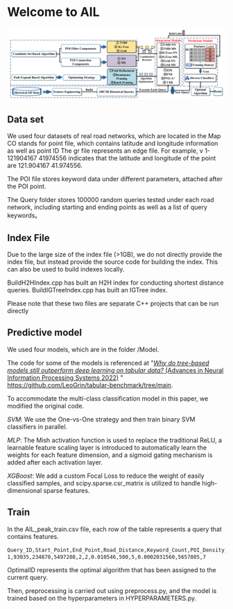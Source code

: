 # Welcome to AIL

![AIL framework](https://github.com/CodeOwnerSAU/ICDE-2025-AIL/blob/main/AILframework.png)

## Data set

We used four datasets of real road networks, which are located in the Map CO stands for point file, which contains latitude and longitude information as well as point ID The gr file represents an edge file. For example, v 1-121904167 41974556 indicates that the latitude and longitude of the point are 121.904167 41.974556.

The POI file stores keyword data under different parameters, attached after the POI point.

The Query folder stores 100000 random queries tested under each road network, including starting and ending points as well as a list of query keywords。

## Index File

Due to the large size of the index file (>1GB), we do not directly provide the index file, but instead provide the source code for building the index. This can also be used to build indexes locally.

BuildH2HIndex.cpp has built an H2H index for conducting shortest distance queries.
BuildIGTreeIndex.cpp has built an IGTree index.

Please note that these two files are separate C++ projects that can be run directly

##  Predictive model

We used four models, which are in the folder /Model.

The code for some of the models is referenced  at  "*<u>Why do tree-based models still outperform deep learning on tabular data?* (Advances in Neural Information Processing Systems 2022)</u> " https://github.com/LeoGrin/tabular-benchmark/tree/main.

To accommodate the multi-class classification model in this paper, we modified the original code.

*SVM*: We use the One-vs-One strategy and then train binary SVM classifiers in parallel.

*MLP*: The Mish activation function is used to replace the traditional ReLU, a learnable feature scaling layer is introduced to automatically learn the weights for each feature dimension, and a sigmoid gating mechanism is added after each activation layer.

*XGBoost*: We add a custom Focal Loss to reduce the weight of easily classified samples, and scipy.sparse.csr_matrix is utilized to handle high-dimensional sparse features.

## Train

 In the AIL_peak_train.csv file, each row of the table represents a query that contains features.

```
Query_ID,Start_Point,End_Point,Road_Distance,Keyword_Count,POI_Density,Query_Density,POI_Type,POI_Contain,Execution_Time,Path_Distance,OptimalID
1,93035,234870,5497208,2,2,0.010546,500,5,0.0002031560,5657805,7
```

OptimalID represents the optimal algorithm that has been assigned to the current query.

Then, preprocessing is carried out using preprocess.py, and the model is trained based on the hyperparameters in HYPERPARAMETERS.py.
